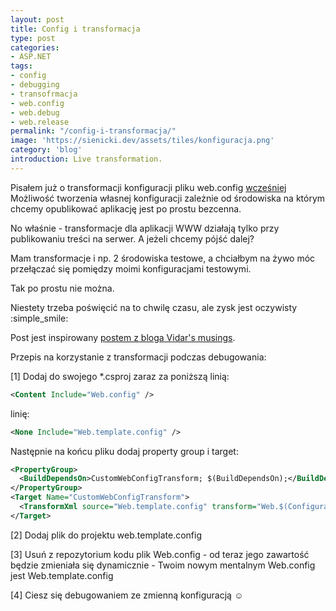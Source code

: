 ```yaml
---
layout: post
title: Config i transformacja
type: post
categories:
- ASP.NET
tags:
- config
- debugging
- transofrmacja
- web.config
- web.debug
- web.release
permalink: "/config-i-transformacja/"
image: 'https://sienicki.dev/assets/tiles/konfiguracja.png'
category: 'blog' 
introduction: Live transformation.
---
```

Pisałem już o transformacji konfiguracji pliku web.config [wcześniej](https://sienicki.dev/web-config-debug-release/)
Możliwość tworzenia własnej konfiguracji zależnie od środowiska na którym chcemy opublikować aplikację jest po prostu bezcenna.

No właśnie - transformacje dla aplikacji WWW działają tylko przy publikowaniu treści na serwer. A jeżeli chcemy pójść dalej?

Mam transformacje i np. 2 środowiska testowe, a chciałbym na żywo móc przełączać się pomiędzy moimi konfiguracjami testowymi.

Tak po prostu nie można.

Niestety trzeba poświęcić na to chwilę czasu, ale zysk jest oczywisty :simple_smile:

Post jest inspirowany [postem z bloga Vidar's musings](http://www.kongsli.net/2012/01/13/enabling-web-transforms-when-debugging-asp-net-apps/).

Przepis na korzystanie z transformacji podczas debugowania:

[1] Dodaj do swojego *.csproj zaraz za poniższą linią:

```xml
<Content Include="Web.config" />
```
linię:

```xml
<None Include="Web.template.config" />
```
Następnie na końcu pliku dodaj property group i target:

```xml
<PropertyGroup>
  <BuildDependsOn>CustomWebConfigTransform; $(BuildDependsOn);</BuildDependsOn>
</PropertyGroup>
<Target Name="CustomWebConfigTransform">
  <TransformXml source="Web.template.config" transform="Web.$(Configuration).config" destination="Web.config" />
</Target>
```
[2] Dodaj plik do projektu web.template.config

[3] Usuń z repozytorium kodu plik Web.config - od teraz jego zawartość będzie zmieniała się dynamicznie - Twoim nowym mentalnym Web.config jest Web.template.config

[4] Ciesz się debugowaniem ze zmienną konfiguracją :relaxed: